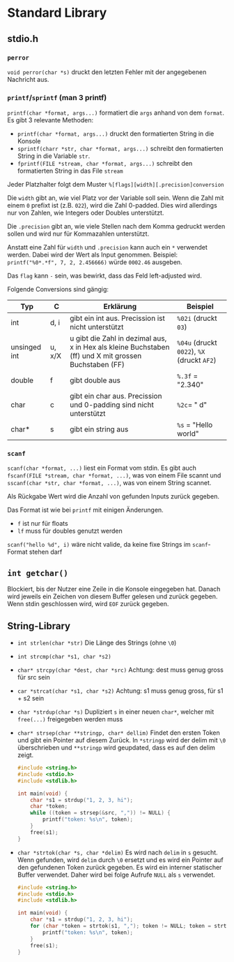 # Standard Library

## stdio.h

### `perror`

`void perror(char *s)` druckt den letzten Fehler mit der angegebenen Nachricht aus.

### `printf`/`sprintf` (man 3 printf)

`printf(char *format, args...)` formatiert die `args` anhand von dem `format`. Es gibt 3 relevante Methoden:

* `printf(char *format, args...)` druckt den formatierten String in die Konsole
* `sprintf(charr *str, char *format, args...)` schreibt den formatierten String in die Variable `str`.
* `fprintf(FILE *stream, char *format, args...)` schreibt den formatierten String in das File `stream`

Jeder Platzhalter folgt dem Muster `%[flags][width][.precision]conversion` 

Die `width` gibt an, wie viel Platz vor der Variable soll sein. Wenn die Zahl mit einem `0` prefixt ist (z.B. `022`), wird die Zahl 0-padded. Dies wird allerdings nur von Zahlen, wie Integers oder Doubles unterstützt.

Die `.precision` gibt an, wie viele Stellen nach dem Komma gedruckt werden sollen und wird nur für Kommazahlen unterstützt.

Anstatt eine Zahl für `width` und `.precision` kann auch ein `*` verwendet werden. Dabei wird der Wert als Input genommen. Beispiel: `printf("%0*.*f", 7, 2, 2.456666)` würde `0002.46` ausgeben.

Das `flag` kann `-` sein, was bewirkt, dass das Feld left-adjusted wird.

Folgende Conversions sind gängig:

| Typ          | C      | Erklärung                                                    | Beispiel                                      |
| ------------ | ------ | ------------------------------------------------------------ | --------------------------------------------- |
| int          | d, i   | gibt ein int aus. Precission ist nicht unterstützt           | `%02i` (druckt `03`)                          |
| unsinged int | u, x/X | u gibt die Zahl in dezimal aus, x in Hex als kleine Buchstaben (ff) und X mit grossen Buchstaben (FF) | `%04u` (druckt `  0022`), `%X` (druckt `AF2`) |
| double       | f      | gibt double aus                                              | `%.3f` = "2.340"                              |
| char         | c      | gibt ein char aus. Precission und 0-padding sind nicht unterstützt | `%2c`= "  d"                                  |
| char*        | s      | gibt ein string aus                                          | `%s` = "Hello world"                          |

### `scanf`

`scanf(char *format, ...)` liest ein Format vom stdin. Es gibt auch `fscanf(FILE *stream, char *format, ...)`, was von einem File scannt und `sscanf(char *str, char *format, ...)`, was von einem String scannet.

Als Rückgabe Wert wird die Anzahl von gefunden Inputs zurück gegeben.

Das Format ist wie bei `printf` mit einigen Änderungen.

* `f` ist nur für floats
* `lf` muss für doubles genutzt werden

`scanf("hello %d", i)` wäre nicht valide, da keine fixe Strings im `scanf`-Format stehen darf

## `int getchar()`

Blockiert, bis der Nutzer eine Zeile in die Konsole eingegeben hat. Danach wird jeweils ein Zeichen von diesem Buffer gelesen und zurück gegeben. Wenn stdin geschlossen wird, wird `EOF` zurück gegeben.

## String-Library

* `int strlen(char *str)`
  Die Länge des Strings (ohne `\0`)
  
* `int strcmp(char *s1, char *s2)`

* `char* strcpy(char *dest, char *src)`
  Achtung: dest muss genug gross für src sein

* `car *strcat(char *s1, char *s2)`
  Achtung: s1 muss genug gross, für s1 + s2 sein

* `char *strdup(char *s)`
  Dupliziert `s` in einer neuen `char*`, welcher mit `free(...)` freigegeben werden muss

* `char* strsep(char **stringp, char* dellim)`
  Findet den ersten Token und gibt ein Pointer auf diesem Zurück. In `*stringp` wird der delim mit `\0` überschrieben und `**stringp` wird geupdated, dass es auf den delim zeigt.

  ```c
  #include <string.h>
  #include <stdio.h>
  #include <stdlib.h>
  
  int main(void) {
      char *s1 = strdup("1, 2, 3, hi");
      char *token;
      while ((token = strsep(&src, ",")) != NULL) {
          printf("token: %s\n", token);
      }
      free(s1);
  }
  ```

* `char *strtok(char *s, char *delim)`
  Es wird nach `delim` in `s` gesucht. Wenn gefunden, wird `delim` durch `\0` ersetzt und es wird ein Pointer auf den gefundenen Token zurück gegeben. Es wird ein interner statischer Buffer verwendet. Daher wird bei folge Aufrufe `NULL` als `s` verwendet.

  ```c
  #include <string.h>
  #include <stdio.h>
  #include <stdlib.h>
  
  int main(void) {
      char *s1 = strdup("1, 2, 3, hi");
      for (char *token = strtok(s1, ","); token != NULL; token = strtok(NULL, ",")) {
          printf("token: %s\n", token);
      }
      free(s1);
  }
  ```